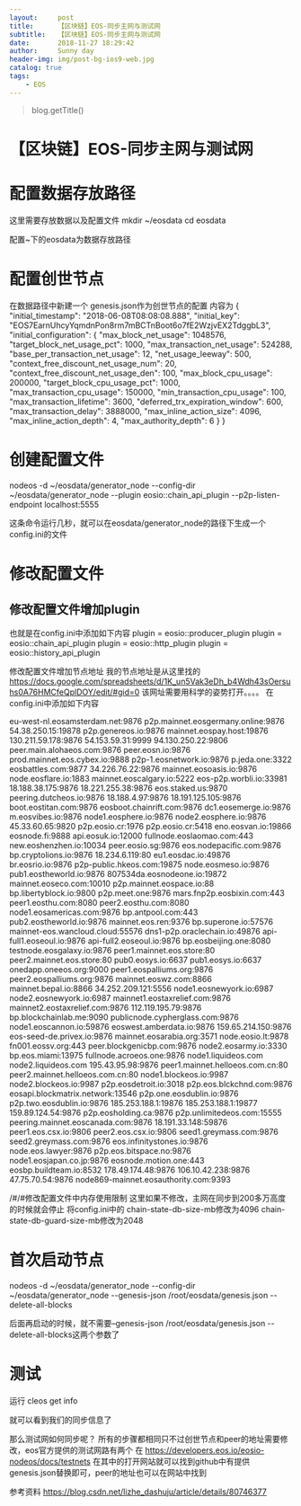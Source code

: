 ```yaml
---
layout:     post
title:      【区块链】EOS-同步主网与测试网
subtitle:   【区块链】EOS-同步主网与测试网
date:       2018-11-27 18:29:42
author:     Sunny day
header-img: img/post-bg-ios9-web.jpg
catalog: true
tags:
    - EOS
---
```

>blog.getTitle() 

# 【区块链】EOS-同步主网与测试网


# 配置数据存放路径

这里需要存放数据以及配置文件
mkdir ~/eosdata cd eosdata

配置~下的eosdata为数据存放路径

# 配置创世节点

在数据路径中新建一个
genesis.json作为创世节点的配置
内容为
{ "initial_timestamp": "2018-06-08T08:08:08.888", "initial_key": "EOS7EarnUhcyYqmdnPon8rm7mBCTnBoot6o7fE2WzjvEX2TdggbL3", "initial_configuration": { "max_block_net_usage": 1048576, "target_block_net_usage_pct": 1000, "max_transaction_net_usage": 524288, "base_per_transaction_net_usage": 12, "net_usage_leeway": 500, "context_free_discount_net_usage_num": 20, "context_free_discount_net_usage_den": 100, "max_block_cpu_usage": 200000, "target_block_cpu_usage_pct": 1000, "max_transaction_cpu_usage": 150000, "min_transaction_cpu_usage": 100, "max_transaction_lifetime": 3600, "deferred_trx_expiration_window": 600, "max_transaction_delay": 3888000, "max_inline_action_size": 4096, "max_inline_action_depth": 4, "max_authority_depth": 6 } }

# 创建配置文件

nodeos -d ~/eosdata/generator_node --config-dir ~/eosdata/generator_node --plugin eosio::chain_api_plugin --p2p-listen-endpoint localhost:5555

这条命令运行几秒，就可以在eosdata/generator_node的路径下生成一个config.ini的文件

# 修改配置文件

## []()[]()修改配置文件增加plugin

也就是在config.ini中添加如下内容
plugin = eosio::producer_plugin plugin = eosio::chain_api_plugin plugin = eosio::http_plugin plugin = eosio::history_api_plugin

修改配置文件增加节点地址
我的节点地址是从这里找的
https://docs.google.com/spreadsheets/d/1K_un5Vak3eDh_b4Wdh43sOersuhs0A76HMCfeQplDOY/edit/#gid=0
该网址需要用科学的姿势打开。。。。
在config.ini中添加如下内容
 

eu-west-nl.eosamsterdam.net:9876 p2p.mainnet.eosgermany.online:9876 54.38.250.15:19878 p2p.genereos.io:9876 mainnet.eospay.host:19876 130.211.59.178:9876 54.153.59.31:9999 94.130.250.22:9806 peer.main.alohaeos.com:9876 peer.eosn.io:9876 prod.mainnet.eos.cybex.io:9888 p2p-1.eosnetwork.io:9876 p.jeda.one:3322 eosbattles.com:9877 34.226.76.22:9876 mainnet.eosoasis.io:9876 node.eosflare.io:1883 mainnet.eoscalgary.io:5222 eos-p2p.worbli.io:33981 18.188.38.175:9876 18.221.255.38:9876 eos.staked.us:9870 peering.dutcheos.io:9876 18.188.4.97:9876 18.191.125.105:9876 boot.eostitan.com:9876 eosboot.chainrift.com:9876 dc1.eosemerge.io:9876 m.eosvibes.io:9876 node1.eosphere.io:9876 node2.eosphere.io:9876 45.33.60.65:9820 p2p.eosio.cr:1976 p2p.eosio.cr:5418 eno.eosvan.io:19866 eosnode.fi:9888 api.eosuk.io:12000 fullnode.eoslaomao.com:443 new.eoshenzhen.io:10034 peer.eosio.sg:9876 eos.nodepacific.com:9876 bp.cryptolions.io:9876 18.234.6.119:80 eu1.eosdac.io:49876 br.eosrio.io:9876 p2p-public.hkeos.com:19875 node.eosmeso.io:9876 pub1.eostheworld.io:9876 807534da.eosnodeone.io:19872 mainnet.eoseco.com:10010 p2p.mainnet.eospace.io:88 bp.libertyblock.io:9800 p2p.meet.one:9876 mars.fnp2p.eosbixin.com:443 peer1.eosthu.com:8080 peer2.eosthu.com:8080 node1.eosamericas.com:9876 bp.antpool.com:443 pub2.eostheworld.io:9876 mainnet.eos.ren:9376 bp.superone.io:57576 mainnet-eos.wancloud.cloud:55576 dns1-p2p.oraclechain.io:49876 api-full1.eoseoul.io:9876 api-full2.eoseoul.io:9876 bp.eosbeijing.one:8080 testnode.eosgalaxy.io:9876 peer1.mainnet.eos.store:80 peer2.mainnet.eos.store:80 pub0.eosys.io:6637 pub1.eosys.io:6637 onedapp.oneeos.org:9000 peer1.eospalliums.org:9876 peer2.eospalliums.org:9876 mainnet.eoswz.com:8866 mainnet.bepal.io:8866 34.252.209.121:5556 node1.eosnewyork.io:6987 node2.eosnewyork.io:6987 mainnet1.eostaxrelief.com:9876 mainnet2.eostaxrelief.com:9876 112.119.195.79:9876 bp.blockchainlab.me:9090 publicnode.cypherglass.com:9876 node1.eoscannon.io:59876 eoswest.amberdata.io:9876 159.65.214.150:9876 eos-seed-de.privex.io:9876 mainnet.eosarabia.org:3571 node.eosio.lt:9878 fn001.eossv.org:443 peer.blockgenicbp.com:9876 node2.eosarmy.io:3330 bp.eos.miami:13975 fullnode.acroeos.one:9876 node1.liquideos.com node2.liquideos.com 195.43.95.98:9876 peer1.mainnet.helloeos.com.cn:80 peer2.mainnet.helloeos.com.cn:80 node1.blockeos.io:9987 node2.blockeos.io:9987 p2p.eosdetroit.io:3018 p2p.eos.blckchnd.com:9876 eosapi.blockmatrix.network:13546 p2p.one.eosdublin.io:9876 p2p.two.eosdublin.io:9876 185.253.188.1:19876 185.253.188.1:19877 159.89.124.54:9876 p2p.eosholding.ca:9876 p2p.unlimitedeos.com:15555 peering.mainnet.eoscanada.com:9876 18.191.33.148:59876 peer1.eos.csx.io:9806 peer2.eos.csx.io:9806 seed1.greymass.com:9876 seed2.greymass.com:9876 eos.infinitystones.io:9876 node.eos.lawyer:9876 p2p.eos.bitspace.no:9876 node1.eosjapan.co.jp:9876 eosnode.motion.one:443 eosbp.buildteam.io:8532 178.49.174.48:9876 106.10.42.238:9876 47.75.70.54:9876 node869-mainnet.eosauthority.com:9393

/#/#修改配置文件中内存使用限制
这里如果不修改，主网在同步到200多万高度的时候就会停止
将config.ini中的
chain-state-db-size-mb修改为4096
chain-state-db-guard-size-mb修改为2048

# []()[]()首次启动节点

nodeos -d ~/eosdata/generator_node --config-dir ~/eosdata/generator_node --genesis-json /root/eosdata/genesis.json --delete-all-blocks

后面再启动的时候，就不需要–genesis-json /root/eosdata/genesis.json --delete-all-blocks这两个参数了

# []()[]()测试

运行
cleos get info

就可以看到我们的同步信息了

那么测试网如何同步呢？
所有的步骤都相同只不过创世节点和peer的地址需要修改，eos官方提供的测试网路有两个
在
https://developers.eos.io/eosio-nodeos/docs/testnets
在其中的打开网站就可以找到github中有提供genesis.json替换即可，peer的地址也可以在网站中找到

参考资料
https://blog.csdn.net/lizhe_dashuju/article/details/80746377

